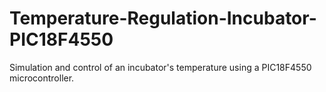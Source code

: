 # Temperature-Regulation-Incubator-PIC18F4550
Simulation and control of an incubator's temperature using a PIC18F4550 microcontroller.

